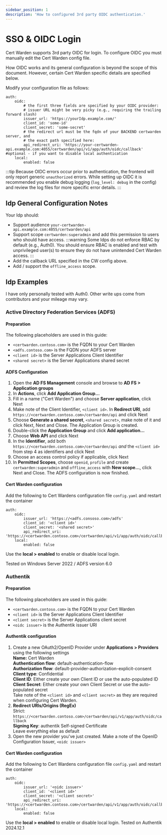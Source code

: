 ```yaml
---
sidebar_position: 1
description: 'How to configured 3rd party OIDC authentication.'
---
```


# SSO & OIDC Login

Cert Warden supports 3rd party OIDC for login. To configure OIDC
you must manually edit the Cert Warden config file.

How OIDC works and its general configuration is beyond the scope of 
this document. However, certain Cert Warden specific details are 
specified below.

Modify your configuration file as follows:
```
auth:
    oidc:
        # the first three fields are specified by your OIDC provider:
        # issuer URL might be very picky (e.g., requiring the trailing forward slash)
        issuer_url: 'https://yourIdp.example.com/'
        client_id: 'some-id'
        client_secret: 'some-secret'
        # the redirect url must be the fqdn of your BACKEND certwarden server, and
        # the exact path specified here:
        api_redirect_uri: 'https://your-certwarden-api.example.com:4055/certwarden/api/v1/app/auth/oidc/callback'
#optional - if you want to disable local authentication
    local:
        enabled: false
```

:::tip
Because OIDC errors occur prior to authentication, the frontend will only report
generic `unauthorized` errors. While setting up OIDC it is recommended you enable
debug logging (`log_level: debug` in the config) and review the log files for
more specific error details.
:::

## Idp General Configuration Notes
Your Idp should:
- Support audience `your-certwarden-api.example.com:4055/certwarden/api`
- Support scope `certwarden:superadmin` and add this permission to users who should have access.
:::warning
Some Idps do not enforce RBAC by default (e.g., Auth0). You should ensure RBAC is enabled and
test with unprivileged user(s) to ensure they do not have unintended Cert Warden access.
:::
- Add the callback URL specified in the CW config above.
- Add / support the `offline_access` scope.


## Idp Examples

I have only personally tested with Auth0. Other write ups come from contributors and
your mileage may vary.

### Active Directory Federation Services (ADFS)
#### Preparation
The following placeholders are used in this guide:

 - `<certwarden.contoso.com>` is the FQDN to your Cert Warden
 - `<adfs.contoso.com>` is the FQDN your ADFS server
 - `<client id>` is the Server Applications Client Identifier
 - `<shared secret>` is the Server Applications shared secret
#### ADFS Configuration
 1. Open the **AD FS Management** console and browse to **AD FS > Application groups**
 2. In **Actions**, click **Add Application Group...**
 3. Fill in a name ("Cert Warden") and choose **Server application**, click Next
 4. Make note of the Client Identifier, `<client id>`. In **Redirect URI**, add `https://<certwarden.contoso.com>/certwarden/api` and click Next
 5. Choose **Generate a shared secret**, `<shared secret>`, make note of it and click Next, Next and Close. The Application Group is created.
 6. Double-click the **Application Group**  and click **Add application...**
 7. Choose **Web API** and click Next
 8. In the **Identifier**, add both `https://<certwarden.contoso.com>/certwarden/api` *and* the `<client id>` from step 4 as identifiers and click Next
 9. Choose an access control policy if applicable, click Next
 10. In **Permitted Scopes**,  choose `openid`, `profile` and create `certwarden:superadmin` and `offline_access` with **New scope...**, click Next and Close. The ADFS configuration is now finished.
#### Cert Warden configuration
Add the following to Cert Wardens configuration file `config.yaml` and restart the container
```
auth:
    oidc:
	    issuer_url: 'https://<adfs.consoso.com>/adfs'
	    client_id: '<client id>'    
	    client_secret: '<shared secret>'
	    api_redirect_uri: 'https://<certwarden.contoso.com>/certwarden/api/v1/app/auth/oidc/callback'   
    local:    
	    enabled: false
```
Use the **local > enabled** to enable or disable local login.

Tested on Windows Server 2022 / ADFS version 6.0
### Authentik
#### Preparation
The following placeholders are used in this guide:
 - `<certwarden.contoso.com>` is the FQDN to your Cert Warden
 - `<client id>` is the Server Applications Client Identifier
 - `<client secret>` is the Server Applications client secret
 - `<oidc issuer>` is the Authentik issuer URI
#### Authentik configuration
 1. Create a new OAuth2/OpenID Provider under **Applications > Providers** using the following settings<br/>**Name:** Cert Warden<br/>**Authentication flow**: default-authentication-flow<br/>**Authorization flow**: default-provider-authorization-explicit-consent<br/>**Client type**: Confidential<br/>**Client ID**: Either create your own Client ID or use the auto-populated ID<br/>**Client Secret**: Either create your own Client Secret or use the auto-populated secret<br/>Take note of the  `<client id>`  and  `<client secret>`  as they are required when configuring Cert Warden.
 2. **Redirect URIs/Origins (RegEx)**<br/>Strict: `https://<certwarden.contoso.com>/certwarden/api/v1/app/auth/oidc/callback`<br/>**Signing Key**: authentik Self-signed Certificate<br/>Leave everything else as default
 3. Open the new provider you've just created. Make a note of the OpenID Configuration Issuer, `<oidc issuer>`
#### Cert Warden configuration
Add the following to Cert Wardens configuration file `config.yaml` and restart the container
```
auth:
    oidc:
	    issuer_url: '<oidc issuer>'
	    client_id: '<client id>'    
	    client_secret: '<client secret>'
	    api_redirect_uri: 'https://<certwarden.contoso.com>/certwarden/api/v1/app/auth/oidc/callback'   
    local:    
	    enabled: false
```
Use the **local > enabled** to enable or disable local login.
Tested on Authentik 2024.12.1
